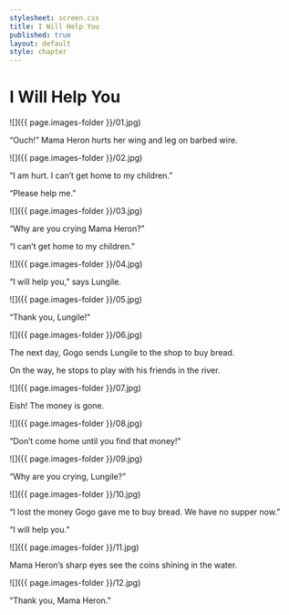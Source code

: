 ```yaml
---
stylesheet: screen.css
title: I Will Help You
published: true
layout: default
style: chapter
---
```


# I Will Help You

![]({{ page.images-folder }}/01.jpg)

“Ouch!” Mama Heron hurts her wing and leg on barbed wire.

![]({{ page.images-folder }}/02.jpg)

“I am hurt. I can’t get home to my children.”

“Please help me.”

![]({{ page.images-folder }}/03.jpg)

“Why are you crying Mama Heron?”

“I can’t get home to my children.”

![]({{ page.images-folder }}/04.jpg)

“I will help you,” says Lungile.

![]({{ page.images-folder }}/05.jpg)

“Thank you, Lungile!”

![]({{ page.images-folder }}/06.jpg)

The next day, Gogo sends Lungile to the shop to buy bread. 

On the way, he stops to play with his friends in the river.

![]({{ page.images-folder }}/07.jpg)

Eish! The money is gone.

![]({{ page.images-folder }}/08.jpg)

“Don’t come home until you find that money!”

![]({{ page.images-folder }}/09.jpg)

“Why are you crying, Lungile?”

![]({{ page.images-folder }}/10.jpg)

“I lost the money Gogo gave me to buy bread. We have no supper now.”

“I will help you.”

![]({{ page.images-folder }}/11.jpg)

Mama Heron’s sharp eyes see the coins shining in the water.

![]({{ page.images-folder }}/12.jpg)

“Thank you, Mama Heron.”